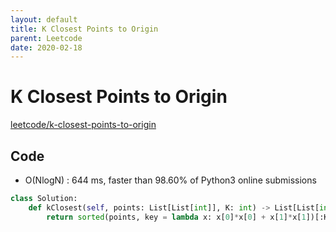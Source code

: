 ```yaml
---
layout: default
title: K Closest Points to Origin
parent: Leetcode
date: 2020-02-18
---
```


# K Closest Points to Origin

[leetcode/k-closest-points-to-origin](https://www.leetcode.com/problems/k-closest-points-to-origin/)

## Code

- O(NlogN) : 644 ms, faster than 98.60% of Python3 online submissions 

```python
class Solution:
    def kClosest(self, points: List[List[int]], K: int) -> List[List[int]]:
        return sorted(points, key = lambda x: x[0]*x[0] + x[1]*x[1])[:K]
```